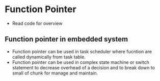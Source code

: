 # Function Pointer
- Read code for overview
## Function pointer in embedded system
- Function pointer can be used in task scheduler where fucntion are called dynamically from task table.
- Function pointer can be used in complex state machine or switch statement to decrease overhead of a decision and to break down to small of chunk for manage and maintain.
